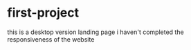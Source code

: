# first-project
this is a desktop version landing page i haven't completed the responsiveness of the website
